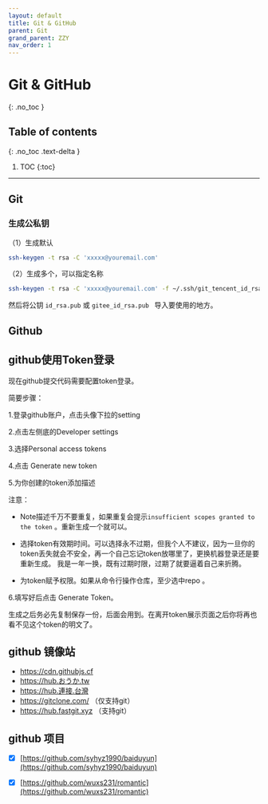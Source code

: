 ```yaml
---
layout: default
title: Git & GitHub
parent: Git
grand_parent: ZZY
nav_order: 1
---
```


# Git & GitHub
{: .no_toc }

## Table of contents
{: .no_toc .text-delta }

1. TOC
{:toc}

---

Git
-----------------------------


### 生成公私钥

（1）生成默认

```bash
ssh-keygen -t rsa -C 'xxxxx@youremail.com' 
```

（2）生成多个，可以指定名称

```bash
ssh-keygen -t rsa -C 'xxxxx@youremail.com' -f ~/.ssh/git_tencent_id_rsa
```

然后将公钥 `id_rsa.pub` 或 `gitee_id_rsa.pub ` 导入要使用的地方。


Github
-----------------------------

## github使用Token登录

现在github提交代码需要配置token登录。

简要步骤：

1.登录github账户，点击头像下拉的setting

2.点击左侧底的Developer settings

3.选择Personal access tokens

4.点击 Generate new token

5.为你创建的token添加描述

注意：

- Note描述千万不要重复，如果重复会提示`insufficient scopes granted to the token` 。重新生成一个就可以。

- 选择token有效期时间。可以选择永不过期，但我个人不建议，因为一旦你的token丢失就会不安全，再一个自己忘记token放哪里了，更换机器登录还是要重新生成。
     我是一年一换，既有过期时限，过期了就要逼着自己来折腾。

- 为token赋予权限。如果从命令行操作仓库，至少选中repo 。


6.填写好后点击 Generate Token。

生成之后务必先复制保存一份，后面会用到。在离开token展示页面之后你将再也看不见这个token的明文了。

## github 镜像站

- https://cdn.githubjs.cf
- https://hub.おうか.tw
- https://hub.連接.台灣
- https://gitclone.com/ （仅支持git）
- https://hub.fastgit.xyz （支持git）


## github 项目

- [x] [https://github.com/syhyz1990/baiduyun](https://github.com/syhyz1990/baiduyun)
- [x] [https://github.com/wuxs231/romantic](https://github.com/wuxs231/romantic)


